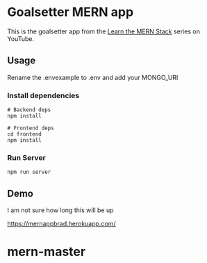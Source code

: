 # Goalsetter MERN app

This is the goalsetter app from the [Learn the MERN Stack](https://www.youtube.com/watch?v=-0exw-9YJBo) series on YouTube.

## Usage

Rename the .envexample to .env and add your MONGO_URI

### Install dependencies

```
# Backend deps
npm install

# Frontend deps
cd frontend
npm install
```

### Run Server

```
npm run server
```

## Demo

I am not sure how long this will be up

https://mernappbrad.herokuapp.com/
# mern-master
